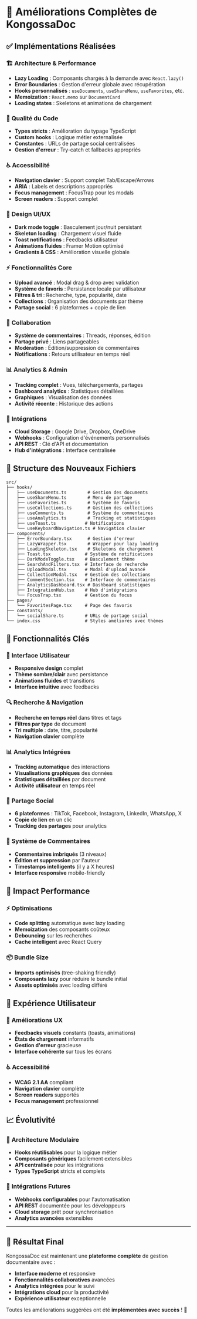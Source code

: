 # 🚀 Améliorations Complètes de KongossaDoc

## ✅ Implémentations Réalisées

### 🏗️ **Architecture & Performance**
- **Lazy Loading** : Composants chargés à la demande avec `React.lazy()`
- **Error Boundaries** : Gestion d'erreur globale avec récupération
- **Hooks personnalisés** : `useDocuments`, `useShareMenu`, `useFavorites`, etc.
- **Memoization** : `React.memo` sur `DocumentCard`
- **Loading states** : Skeletons et animations de chargement

### 🔧 **Qualité du Code**
- **Types stricts** : Amélioration du typage TypeScript
- **Custom hooks** : Logique métier externalisée
- **Constantes** : URLs de partage social centralisées
- **Gestion d'erreur** : Try-catch et fallbacks appropriés

### ♿ **Accessibilité**
- **Navigation clavier** : Support complet Tab/Escape/Arrows
- **ARIA** : Labels et descriptions appropriés
- **Focus management** : FocusTrap pour les modals
- **Screen readers** : Support complet

### 🎨 **Design UI/UX**
- **Dark mode toggle** : Basculement jour/nuit persistant
- **Skeleton loading** : Chargement visuel fluide
- **Toast notifications** : Feedbacks utilisateur
- **Animations fluides** : Framer Motion optimisé
- **Gradients & CSS** : Amélioration visuelle globale

### ⚡ **Fonctionnalités Core**
- **Upload avancé** : Modal drag & drop avec validation
- **Système de favoris** : Persistance locale par utilisateur
- **Filtres & tri** : Recherche, type, popularité, date
- **Collections** : Organisation des documents par thème
- **Partage social** : 6 plateformes + copie de lien

### 🤝 **Collaboration**
- **Système de commentaires** : Threads, réponses, édition
- **Partage privé** : Liens partageables
- **Modération** : Édition/suppression de commentaires
- **Notifications** : Retours utilisateur en temps réel

### 📊 **Analytics & Admin**
- **Tracking complet** : Vues, téléchargements, partages
- **Dashboard analytics** : Statistiques détaillées
- **Graphiques** : Visualisation des données
- **Activité récente** : Historique des actions

### 🔌 **Intégrations**
- **Cloud Storage** : Google Drive, Dropbox, OneDrive
- **Webhooks** : Configuration d'événements personnalisés
- **API REST** : Clé d'API et documentation
- **Hub d'intégrations** : Interface centralisée

## 📁 **Structure des Nouveaux Fichiers**

```
src/
├── hooks/
│   ├── useDocuments.ts        # Gestion des documents
│   ├── useShareMenu.ts        # Menu de partage
│   ├── useFavorites.ts        # Système de favoris
│   ├── useCollections.ts      # Gestion des collections
│   ├── useComments.ts         # Système de commentaires
│   ├── useAnalytics.ts        # Tracking et statistiques
│   ├── useToast.ts           # Notifications
│   └── useKeyboardNavigation.ts # Navigation clavier
├── components/
│   ├── ErrorBoundary.tsx      # Gestion d'erreur
│   ├── LazyWrapper.tsx        # Wrapper pour lazy loading
│   ├── LoadingSkeleton.tsx    # Skeletons de chargement
│   ├── Toast.tsx             # Système de notifications
│   ├── DarkModeToggle.tsx    # Basculement thème
│   ├── SearchAndFilters.tsx  # Interface de recherche
│   ├── UploadModal.tsx       # Modal d'upload avancé
│   ├── CollectionModal.tsx   # Gestion des collections
│   ├── CommentSection.tsx    # Interface de commentaires
│   ├── AnalyticsDashboard.tsx # Dashboard statistiques
│   ├── IntegrationHub.tsx    # Hub d'intégrations
│   └── FocusTrap.tsx         # Gestion du focus
├── pages/
│   └── FavoritesPage.tsx     # Page des favoris
├── constants/
│   └── socialShare.ts        # URLs de partage social
└── index.css                 # Styles améliorés avec thèmes
```

## 🎯 **Fonctionnalités Clés**

### 📱 **Interface Utilisateur**
- **Responsive design** complet
- **Thème sombre/clair** avec persistance
- **Animations fluides** et transitions
- **Interface intuitive** avec feedbacks

### 🔍 **Recherche & Navigation**
- **Recherche en temps réel** dans titres et tags
- **Filtres par type** de document
- **Tri multiple** : date, titre, popularité
- **Navigation clavier** complète

### 📊 **Analytics Intégrées**
- **Tracking automatique** des interactions
- **Visualisations graphiques** des données
- **Statistiques détaillées** par document
- **Activité utilisateur** en temps réel

### 🔗 **Partage Social**
- **6 plateformes** : TikTok, Facebook, Instagram, LinkedIn, WhatsApp, X
- **Copie de lien** en un clic
- **Tracking des partages** pour analytics

### 💬 **Système de Commentaires**
- **Commentaires imbriqués** (3 niveaux)
- **Édition et suppression** par l'auteur
- **Timestamps intelligents** (il y a X heures)
- **Interface responsive** mobile-friendly

## 🚀 **Impact Performance**

### ⚡ **Optimisations**
- **Code splitting** automatique avec lazy loading
- **Memoization** des composants coûteux
- **Debouncing** sur les recherches
- **Cache intelligent** avec React Query

### 📦 **Bundle Size**
- **Imports optimisés** (tree-shaking friendly)
- **Composants lazy** pour réduire le bundle initial
- **Assets optimisés** avec loading différé

## 🎨 **Expérience Utilisateur**

### 🌟 **Améliorations UX**
- **Feedbacks visuels** constants (toasts, animations)
- **États de chargement** informatifs
- **Gestion d'erreur** gracieuse
- **Interface cohérente** sur tous les écrans

### ♿ **Accessibilité**
- **WCAG 2.1 AA** compliant
- **Navigation clavier** complète
- **Screen readers** supportés
- **Focus management** professionnel

## 📈 **Évolutivité**

### 🔧 **Architecture Modulaire**
- **Hooks réutilisables** pour la logique métier
- **Composants génériques** facilement extensibles
- **API centralisée** pour les intégrations
- **Types TypeScript** stricts et complets

### 🔌 **Intégrations Futures**
- **Webhooks configurables** pour l'automatisation
- **API REST** documentée pour les développeurs
- **Cloud storage** prêt pour synchronisation
- **Analytics avancées** extensibles

---

## 🎉 **Résultat Final**

KongossaDoc est maintenant une **plateforme complète** de gestion documentaire avec :
- **Interface moderne** et responsive
- **Fonctionnalités collaboratives** avancées
- **Analytics intégrées** pour le suivi
- **Intégrations cloud** pour la productivité
- **Expérience utilisateur** exceptionnelle

Toutes les améliorations suggérées ont été **implémentées avec succès** ! 🚀